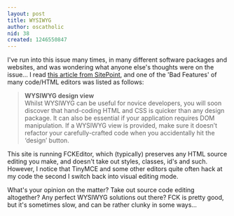 ```yaml
---
layout: post
title: WYSIWYG
author: oscatholic
nid: 38
created: 1246550847
---
```

<p>I've run into this issue many times, in many different software packages and websites, and was wondering what anyone else's thoughts were on the issue... I read <a href="http://www.sitepoint.com/blogs/2009/07/03/pick-perfect-program-editor/">this article from SitePoint</a>, and one of the 'Bad Features' of many code/HTML editors was listed as follows:</p>
<blockquote>
<p><strong style="margin-top: 0px; margin-right: 0px; margin-bottom: 0px; margin-left: 0px; ">WYSIWYG design view</strong><br style="margin-top: 0px; margin-right: 0px; margin-bottom: 0px; margin-left: 0px; " />
Whilst WYSIWYG can be useful for novice developers, you will soon discover that hand-coding HTML and CSS is quicker than any design package. It can also be essential if your application requires DOM manipulation. If a WYSIWYG view is provided, make sure it doesn&rsquo;t refactor your carefully-crafted code when you accidentally hit the &lsquo;design&rsquo; button.</p>
</blockquote>
<p>This site is running FCKEditor, which (typically) preserves any HTML source editing you make, and doesn't take out styles, classes, id's and such. However, I notice that TinyMCE and some other editors quite often hack at my code the second I switch back into visual editing mode.</p>
<p>What's your opinion on the matter? Take out source code editing altogether? Any perfect WYSIWYG solutions out there? FCK is pretty good, but it's sometimes slow, and can be rather clunky in some ways...</p>
<p>&nbsp;</p>
